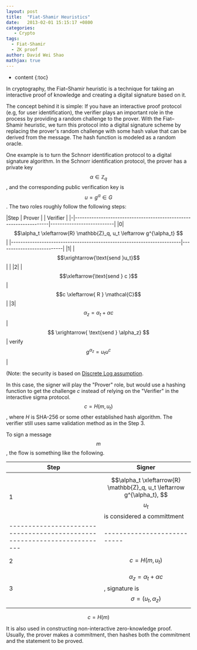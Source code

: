 ```yaml
---
layout: post
title:  "Fiat-Shamir Heuristics"
date:   2013-02-01 15:15:17 +0800
categories:
   - Crypto
tags:
  - Fiat-Shamir
  - ZK proof
author: David Wei Shao
mathjax: true
---
```


* content
{:toc}

In cryptography, the Fiat–Shamir heuristic is a technique for taking an interactive proof of knowledge and creating a digital signature based on it.

The concept behind it is simple: If you have an interactive proof protocol (e.g, for user identification), the verifier plays an important role in the process by providing a random challenge to the prover.
With  the Fiat–Shamir heuristic, we  turn this protocol into a digital signature scheme by replacing the prover's random challenge with some hash value that can be derived from the message. The hash function is modeled as a random oracle.




One example is to turn the Schnorr identification protocol to a digital signature algorithm. 
In the Schnorr identification protocol, the prover has a private key $$\alpha  \in \mathbb{Z}_q$$, and the corresponding public verification key is $$u = g^{\alpha} \in G$$. The two roles  roughly follow the following steps:

|Step | Prover                                              |    | Verifier               |
|-|-------------------------------------------------------------------|---------------------------|
|0| $$\alpha_t \xleftarrow{R} \mathbb{Z}_q, u_t \leftarrow g^{\alpha_t} $$  |
|------------------------------------------------------------------------|---------------------------|
|1|     |  $$\xrightarrow{\text{send }u_t}$$                         | |
|2|     |  $$\xleftarrow{\text{send }  c }$$                         | $$c \xleftarrow{ R } \mathcal{C}$$ |
|3| $$\alpha_z =\alpha_t + \alpha c $$    | $$ \xrightarrow{ \text{send } \alpha_z} $$  | verify $$g^{\alpha_z} = u_t  u^{c}$$ |

(Note: the security is based on [Discrete Log assumption](https://en.wikipedia.org/wiki/Discrete_logarithm). 

In this case, the signer will play the "Prover" role,  but  would use a hashing function  to get the challenge $c$ instead of relying on the "Verifier" in the interactive sigma protocol. $$ c= H(m, u_t)$$, where $H$ is SHA-256 or some other established hash algorithm. The verifier still uses same validation method as in the Step 3.

To sign a message $$m$$, the  flow is something like the following.

|Step | Signer                                                                | 
|-----|-----------------------------------------------------------------------|
|1| $$\alpha_t \xleftarrow{R} \mathbb{Z}_q, u_t \leftarrow g^{\alpha_t}, $$ $$u_t$$ is considered a committment| |
|------------------------------------------------------------------------|---------------------------|
|2|      $$c = H(m, u_t)$$                         |
|3| $$\alpha_z =\alpha_t + \alpha c $$, signature is $$\sigma = (u_t, \alpha_z) $$    |


$$c=H(m)$$

It is also used in constructing non-interactive zero-knowledge proof. Usually, the prover makes a commitment,
then hashes both the commitment and the statement to be proved.